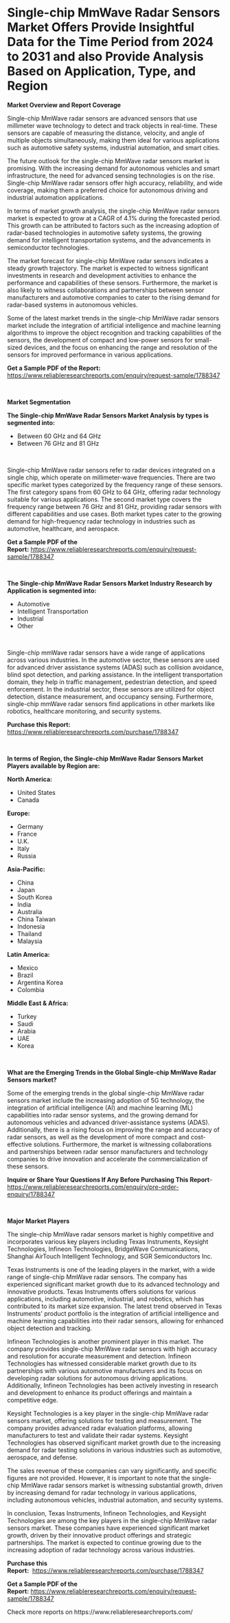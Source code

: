 <p><h1>Single-chip MmWave Radar Sensors Market Offers Provide Insightful Data for the Time Period from 2024 to 2031 and also Provide Analysis Based on Application, Type, and Region</h1></p><p><strong>Market Overview and Report Coverage</strong></p>
<p><p>Single-chip MmWave radar sensors are advanced sensors that use millimeter wave technology to detect and track objects in real-time. These sensors are capable of measuring the distance, velocity, and angle of multiple objects simultaneously, making them ideal for various applications such as automotive safety systems, industrial automation, and smart cities.</p><p>The future outlook for the single-chip MmWave radar sensors market is promising. With the increasing demand for autonomous vehicles and smart infrastructure, the need for advanced sensing technologies is on the rise. Single-chip MmWave radar sensors offer high accuracy, reliability, and wide coverage, making them a preferred choice for autonomous driving and industrial automation applications.</p><p>In terms of market growth analysis, the single-chip MmWave radar sensors market is expected to grow at a CAGR of 4.1% during the forecasted period. This growth can be attributed to factors such as the increasing adoption of radar-based technologies in automotive safety systems, the growing demand for intelligent transportation systems, and the advancements in semiconductor technologies.</p><p>The market forecast for single-chip MmWave radar sensors indicates a steady growth trajectory. The market is expected to witness significant investments in research and development activities to enhance the performance and capabilities of these sensors. Furthermore, the market is also likely to witness collaborations and partnerships between sensor manufacturers and automotive companies to cater to the rising demand for radar-based systems in autonomous vehicles.</p><p>Some of the latest market trends in the single-chip MmWave radar sensors market include the integration of artificial intelligence and machine learning algorithms to improve the object recognition and tracking capabilities of the sensors, the development of compact and low-power sensors for small-sized devices, and the focus on enhancing the range and resolution of the sensors for improved performance in various applications.</p></p>
<p><strong>Get a Sample PDF of the Report:</strong> <a href="https://www.reliableresearchreports.com/enquiry/request-sample/1788347">https://www.reliableresearchreports.com/enquiry/request-sample/1788347</a></p>
<p>&nbsp;</p>
<p><strong>Market Segmentation</strong></p>
<p><strong>The Single-chip MmWave Radar Sensors Market Analysis by types is segmented into:</strong></p>
<p><ul><li>Between 60 GHz and 64 GHz</li><li>Between 76 GHz and 81 GHz</li></ul></p>
<p>&nbsp;</p>
<p><p>Single-chip MmWave radar sensors refer to radar devices integrated on a single chip, which operate on millimeter-wave frequencies. There are two specific market types categorized by the frequency range of these sensors. The first category spans from 60 GHz to 64 GHz, offering radar technology suitable for various applications. The second market type covers the frequency range between 76 GHz and 81 GHz, providing radar sensors with different capabilities and use cases. Both market types cater to the growing demand for high-frequency radar technology in industries such as automotive, healthcare, and aerospace.</p></p>
<p><strong>Get a Sample PDF of the Report:</strong>&nbsp;<a href="https://www.reliableresearchreports.com/enquiry/request-sample/1788347">https://www.reliableresearchreports.com/enquiry/request-sample/1788347</a></p>
<p>&nbsp;</p>
<p><strong>The Single-chip MmWave Radar Sensors Market Industry Research by Application is segmented into:</strong></p>
<p><ul><li>Automotive</li><li>Intelligent Transportation</li><li>Industrial</li><li>Other</li></ul></p>
<p>&nbsp;</p>
<p><p>Single-chip mmWave radar sensors have a wide range of applications across various industries. In the automotive sector, these sensors are used for advanced driver assistance systems (ADAS) such as collision avoidance, blind spot detection, and parking assistance. In the intelligent transportation domain, they help in traffic management, pedestrian detection, and speed enforcement. In the industrial sector, these sensors are utilized for object detection, distance measurement, and occupancy sensing. Furthermore, single-chip mmWave radar sensors find applications in other markets like robotics, healthcare monitoring, and security systems.</p></p>
<p><strong>Purchase this Report:</strong>&nbsp; <a href="https://www.reliableresearchreports.com/purchase/1788347">https://www.reliableresearchreports.com/purchase/1788347</a></p>
<p>&nbsp;</p>
<p><strong>In terms of Region, the Single-chip MmWave Radar Sensors Market Players available by Region are:</strong></p>
<p>
    <p> <strong> North America: </strong>
        <ul>
            <li>United States</li>
            <li>Canada</li>
        </ul>
        </p> 
    <p> <strong> Europe: </strong>
        <ul>
            <li>Germany</li>
            <li>France</li>
            <li>U.K.</li>
            <li>Italy</li>
            <li>Russia</li>
        </ul>
        </p> 
    <p> <strong> Asia-Pacific: </strong>
        <ul>
            <li>China</li>
            <li>Japan</li>
            <li>South Korea</li>
            <li>India</li>
            <li>Australia</li>
            <li>China Taiwan</li>
            <li>Indonesia</li>
            <li>Thailand</li>
            <li>Malaysia</li>
        </ul>
        </p> 
    <p> <strong> Latin America: </strong>
        <ul>
            <li>Mexico</li>
            <li>Brazil</li>
            <li>Argentina Korea</li>
            <li>Colombia</li>
        </ul>
        </p> 
    <p> <strong> Middle East & Africa: </strong>
        <ul>
            <li>Turkey</li>
            <li>Saudi</li>
            <li>Arabia</li>
            <li>UAE</li>
            <li>Korea</li>
        </ul>
    </p>
    </p>
<p>&nbsp;</p>
<p><strong>What are the Emerging Trends in the Global Single-chip MmWave Radar Sensors market?</strong></p>
<p><p>Some of the emerging trends in the global single-chip MmWave radar sensors market include the increasing adoption of 5G technology, the integration of artificial intelligence (AI) and machine learning (ML) capabilities into radar sensor systems, and the growing demand for autonomous vehicles and advanced driver-assistance systems (ADAS). Additionally, there is a rising focus on improving the range and accuracy of radar sensors, as well as the development of more compact and cost-effective solutions. Furthermore, the market is witnessing collaborations and partnerships between radar sensor manufacturers and technology companies to drive innovation and accelerate the commercialization of these sensors.</p></p>
<p><strong>Inquire or Share Your Questions If Any Before Purchasing This Report</strong>- <a href="https://www.reliableresearchreports.com/enquiry/pre-order-enquiry/1788347">https://www.reliableresearchreports.com/enquiry/pre-order-enquiry/1788347</a></p>
<p>&nbsp;</p>
<p><strong>Major Market Players</strong></p>
<p><p>The single-chip MmWave radar sensors market is highly competitive and incorporates various key players including Texas Instruments, Keysight Technologies, Infineon Technologies, BridgeWave Communications, Shanghai AirTouch Intelligent Technology, and SGR Semiconductors Inc. </p><p>Texas Instruments is one of the leading players in the market, with a wide range of single-chip MmWave radar sensors. The company has experienced significant market growth due to its advanced technology and innovative products. Texas Instruments offers solutions for various applications, including automotive, industrial, and robotics, which has contributed to its market size expansion. The latest trend observed in Texas Instruments' product portfolio is the integration of artificial intelligence and machine learning capabilities into their radar sensors, allowing for enhanced object detection and tracking.</p><p>Infineon Technologies is another prominent player in this market. The company provides single-chip MmWave radar sensors with high accuracy and resolution for accurate measurement and detection. Infineon Technologies has witnessed considerable market growth due to its partnerships with various automotive manufacturers and its focus on developing radar solutions for autonomous driving applications. Additionally, Infineon Technologies has been actively investing in research and development to enhance its product offerings and maintain a competitive edge.</p><p>Keysight Technologies is a key player in the single-chip MmWave radar sensors market, offering solutions for testing and measurement. The company provides advanced radar evaluation platforms, allowing manufacturers to test and validate their radar systems. Keysight Technologies has observed significant market growth due to the increasing demand for radar testing solutions in various industries such as automotive, aerospace, and defense.</p><p>The sales revenue of these companies can vary significantly, and specific figures are not provided. However, it is important to note that the single-chip MmWave radar sensors market is witnessing substantial growth, driven by increasing demand for radar technology in various applications, including autonomous vehicles, industrial automation, and security systems.</p><p>In conclusion, Texas Instruments, Infineon Technologies, and Keysight Technologies are among the key players in the single-chip MmWave radar sensors market. These companies have experienced significant market growth, driven by their innovative product offerings and strategic partnerships. The market is expected to continue growing due to the increasing adoption of radar technology across various industries.</p></p>
<p><strong>Purchase this Report:</strong>&nbsp;&nbsp;<a href="https://www.reliableresearchreports.com/purchase/1788347">https://www.reliableresearchreports.com/purchase/1788347</a></p>
<p></p>
<p><strong>Get a Sample PDF of the Report:</strong>&nbsp;<a href="https://www.reliableresearchreports.com/enquiry/request-sample/1788347">https://www.reliableresearchreports.com/enquiry/request-sample/1788347</a></p>
<p>Check more reports on https://www.reliableresearchreports.com/</p>